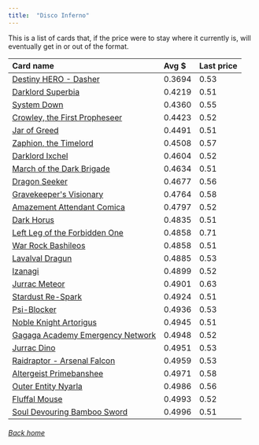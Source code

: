 ```yaml
---
title:  "Disco Inferno"
---
```


This is a list of cards that, if the price were to stay where it currently is, will eventually get in or out of the format.

| Card name | Avg $ | Last price |
| :-- | :-- | :-- |
[Destiny HERO - Dasher](https://db.ygoprodeck.com/card/?search=Destiny%20HERO%20-%20Dasher) | 0.3694 | 0.53 |
[Darklord Superbia](https://db.ygoprodeck.com/card/?search=Darklord%20Superbia) | 0.4219 | 0.51 |
[System Down](https://db.ygoprodeck.com/card/?search=System%20Down) | 0.4360 | 0.55 |
[Crowley, the First Propheseer](https://db.ygoprodeck.com/card/?search=Crowley,%20the%20First%20Propheseer) | 0.4423 | 0.52 |
[Jar of Greed](https://db.ygoprodeck.com/card/?search=Jar%20of%20Greed) | 0.4491 | 0.51 |
[Zaphion, the Timelord](https://db.ygoprodeck.com/card/?search=Zaphion,%20the%20Timelord) | 0.4508 | 0.57 |
[Darklord Ixchel](https://db.ygoprodeck.com/card/?search=Darklord%20Ixchel) | 0.4604 | 0.52 |
[March of the Dark Brigade](https://db.ygoprodeck.com/card/?search=March%20of%20the%20Dark%20Brigade) | 0.4634 | 0.51 |
[Dragon Seeker](https://db.ygoprodeck.com/card/?search=Dragon%20Seeker) | 0.4677 | 0.56 |
[Gravekeeper's Visionary](https://db.ygoprodeck.com/card/?search=Gravekeeper's%20Visionary) | 0.4764 | 0.58 |
[Amazement Attendant Comica](https://db.ygoprodeck.com/card/?search=Amazement%20Attendant%20Comica) | 0.4797 | 0.52 |
[Dark Horus](https://db.ygoprodeck.com/card/?search=Dark%20Horus) | 0.4835 | 0.51 |
[Left Leg of the Forbidden One](https://db.ygoprodeck.com/card/?search=Left%20Leg%20of%20the%20Forbidden%20One) | 0.4858 | 0.71 |
[War Rock Bashileos](https://db.ygoprodeck.com/card/?search=War%20Rock%20Bashileos) | 0.4858 | 0.51 |
[Lavalval Dragun](https://db.ygoprodeck.com/card/?search=Lavalval%20Dragun) | 0.4885 | 0.53 |
[Izanagi](https://db.ygoprodeck.com/card/?search=Izanagi) | 0.4899 | 0.52 |
[Jurrac Meteor](https://db.ygoprodeck.com/card/?search=Jurrac%20Meteor) | 0.4901 | 0.63 |
[Stardust Re-Spark](https://db.ygoprodeck.com/card/?search=Stardust%20Re-Spark) | 0.4924 | 0.51 |
[Psi-Blocker](https://db.ygoprodeck.com/card/?search=Psi-Blocker) | 0.4936 | 0.53 |
[Noble Knight Artorigus](https://db.ygoprodeck.com/card/?search=Noble%20Knight%20Artorigus) | 0.4945 | 0.51 |
[Gagaga Academy Emergency Network](https://db.ygoprodeck.com/card/?search=Gagaga%20Academy%20Emergency%20Network) | 0.4948 | 0.52 |
[Jurrac Dino](https://db.ygoprodeck.com/card/?search=Jurrac%20Dino) | 0.4951 | 0.53 |
[Raidraptor - Arsenal Falcon](https://db.ygoprodeck.com/card/?search=Raidraptor%20-%20Arsenal%20Falcon) | 0.4959 | 0.53 |
[Altergeist Primebanshee](https://db.ygoprodeck.com/card/?search=Altergeist%20Primebanshee) | 0.4971 | 0.58 |
[Outer Entity Nyarla](https://db.ygoprodeck.com/card/?search=Outer%20Entity%20Nyarla) | 0.4986 | 0.56 |
[Fluffal Mouse](https://db.ygoprodeck.com/card/?search=Fluffal%20Mouse) | 0.4993 | 0.52 |
[Soul Devouring Bamboo Sword](https://db.ygoprodeck.com/card/?search=Soul%20Devouring%20Bamboo%20Sword) | 0.4996 | 0.51 |

###### [Back home](index)